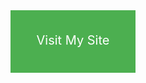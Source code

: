 <svg width="200" height="100" xmlns="http://www.w3.org/2000/svg">
    <a href="https://yourwebsite.com" target="_blank">
        <rect width="200" height="100" fill="#4CAF50" />
        <text x="50%" y="50%" alignment-baseline="middle" text-anchor="middle" fill="white" font-size="20">
            Visit My Site
        </text>
    </a>
</svg>
